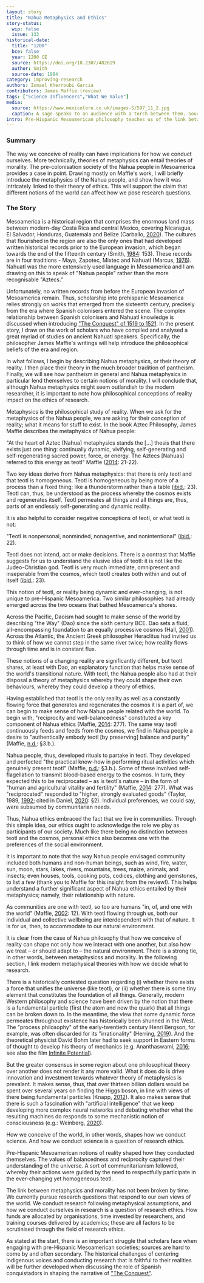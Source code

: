 ```yaml
---
layout: story
title: "Nahua Metaphysics and Ethics"
story-status:
  wip: false
  issue: 133
historical-date:
  title: "1200"
  bce: false
  year: 1200 CE
  source: https://doi.org/10.2307/482619
  author: Smith
  source-date: 1984
category: improving-research
authors: Ismael Kherroubi Garcia
contributors: James Maffie (review)
tags: ["Science Influencers","What We Value"]
media:
  source: https://www.mexicolore.co.uk/images-5/597_11_2.jpg
  caption: A sage speaks to an audience with a torch between them. Source: Bernardino de Sahagún's "Códice florentino" (1979 facsimile edition published by the Biblioteca Medicea Laurenziana and the Archivo General de la Nación; supplied by Louise Burkhart).
intro: Pre-Hispanic Mesoamerican philosophy teaches us of the link between beliefs about the world, and how we engage with one another and our natural environment.
---
```

### Summary
The way we conceive of reality can have implications for how we conduct ourselves. More technically, theories of metaphysics can entail theories of morality. The pre-colonisation society of the Nahua people in Mesoamerica provides a case in point. Drawing mostly on Maffie's work, I will briefly introduce the metaphysics of the Nahua people, and show how it was intricately linked to their theory of ethics. This will support the claim that different notions of the world can affect how we pose research questions.

### The Story
Mesoamerica is a historical region that comprises the enormous land mass between modern-day Costa Rica and central Mexico, covering Nicaragua, El Salvador, Honduras, Guatemala and Belize (Carballo, [2020](https://doi.org/10.1093/oso/9780190864354.003.0002)). The cultures that flourished in the region are also the only ones that had developed written historical records prior to the European invasion, which began towards the end of the fifteenth century (Smith, [1984](https://doi.org/10.2307/482619): 153). These records are in four traditions - Maya, Zapotec, Mixtec and Nahuatl (Marcus, [1976](https://www.jstor.org/stable/2949303)). Nahuatl was the more extensively used language in Mesoamerica and I am drawing on this to speak of "Nahua people" rather than the more recognisable "Aztecs."

Unfortunately, no written records from before the European invasion of Mesoamerica remain. Thus, scholarship into prehispanic Mesoamerica relies strongly on works that emerged from the sixteenth century, precisely from the era where Spanish colonisers entered the scene. The complex relationship between Spanish colonisers and Nahuatl knowledge is discussed when introducing ["The Conquest" of 1519 to 1521](https://www.tiki-toki.com/timeline/entry/1753034/A-History-of-Research-Ethics/#vars!panel=16699328!). In the present story, I draw on the work of scholars who have compiled and analysed a great myriad of studies on ancient Nahuatl speakers. Specifically, the philosopher James Maffie's writings will help introduce the philosophical beliefs of the era and region.

In what follows, I begin by describing Nahua metaphysics, or their theory of reality. I then place their theory in the much broader tradition of pantheism. Finally, we will see how pantheism in general and Nahua metaphysics in particular lend themselves to certain notions of morality. I will conclude that, although Nahua metaphysics might seem outlandish to the modern researcher, it is important to note how philosophical conceptions of reality impact on the ethics of research.

Metaphysics is the philosophical study of reality. When we ask for the metaphysics of the Nahua people, we are asking for their conception of reality; what it means for stuff to exist. In the book Aztec Philosophy, James Maffie describes the metaphysics of Nahua people:

"At the heart of Aztec [Nahua] metaphysics stands the [...] thesis that there exists just one thing: continually dynamic, vivifying, self-generating and self-regenerating sacred power, force, or energy. The Aztecs [Nahuas] referred to this energy as teotl" Maffie ([2014](https://upcolorado.com/university-press-of-colorado/item/1991-aztec-philosophy): 21-22).

Two key ideas derive from Nahua metaphysics: that there is only teotl and that teotl is homogeneous. Teotl is homogeneous by being more of a process than a fixed thing; like a thunderstorm rather than a table ([ibid.](https://upcolorado.com/university-press-of-colorado/item/1991-aztec-philosophy): 23). Teotl can, thus, be understood as the process whereby the cosmos exists and regenerates itself. Teotl permeates all things and all things are, thus, parts of an endlessly self-generating and dynamic reality.

It is also helpful to consider negative conceptions of teotl, or what teotl is not:

"Teotl is nonpersonal, nonminded, nonagentive, and nonintentional" ([ibid.](https://upcolorado.com/university-press-of-colorado/item/1991-aztec-philosophy): 22).

Teotl does not intend, act or make decisions. There is a contrast that Maffie suggests for us to understand the elusive idea of teotl: it is not like the Judeo-Christian god. Teotl is very much immediate, omnipresent and inseperable from the cosmos, which teotl creates both within and out of itself ([ibid.](https://upcolorado.com/university-press-of-colorado/item/1991-aztec-philosophy): 23).

This notion of teotl, or reality being dynamic and ever-changing, is not unique to pre-Hispanic Mesoamerica. Two similar philosophies had already emerged across the two oceans that bathed Mesoamerica's shores.

Across the Pacific, Daoism had sought to make sense of the world by describing "the Way" (Dao) since the sixth century BCE. Dao sets a fluid, all-encompassing foundation to an equally processive cosmos (Hall, [2001](https://doi.org/10.1080/02691720110093315)). Across the Atlantic, the Ancient Greek philosopher Heraclitus had invited us to think of how we cannot step in the same river twice; how reality flows through time and is in constant flux.

These notions of a changing reality are significantly different, but teotl shares, at least with Dao, an explanatory function that helps make sense of the world's transitional nature. With teotl, the Nahua people also had at their disposal a theory of metaphysics whereby they could shape their own behaviours, whereby they could develop a theory of ethics.

Having established that teotl is the only reality as well as a constantly flowing force that generates and regenerates the cosmos it is a part of, we can begin to make sense of how Nahua people related with the world. To begin with, "reciprocity and well-balancedness" constituted a key component of Nahua ethics (Maffie, [2014](https://upcolorado.com/university-press-of-colorado/item/1991-aztec-philosophy): 277). The same way teotl continuously feeds and feeds from the cosmos, we find in Nahua people a desire to "authentically embody teotl [by preserving] balance and purity" (Maffie, [n.d.](https://iep.utm.edu/aztec/): §3.b.).

Nahua people, thus, developed rituals to partake in teotl. They developed and perfected "the practical know-how in performing ritual activities which genuinely present teotl" (Maffie, [n.d.](https://iep.utm.edu/aztec/): §3.b.). Some of these involved self-flagellation to transmit blood-based energy to the cosmos. In turn, they expected this to be reciprocated – as is teotl's nature – in the form of "human and agricultural vitality and fertility" (Maffie, [2014](https://upcolorado.com/university-press-of-colorado/item/1991-aztec-philosophy): 277). What was "reciprocated" responded to "higher, strongly evaluated goods" (Taylor, 1989, [1992](https://www.hup.harvard.edu/catalog.php?isbn=9780674824263); cited in Daniel, [2020](https://plato.stanford.edu/archives/fall2020/entries/communitarianism/): §2). Individual preferences, we could say, were subsumed by communitarian needs.

Thus, Nahua ethics embraced the fact that we live in communities. Through this simple idea, our ethics ought to acknowledge the role we play as participants of our society. Much like there being no distinction between teotl and the cosmos, personal ethics also becomes one with the preferences of the social environment.

It is important to note that the way Nahua people envisaged community included both humans and non-human beings, such as wind, fire, water, sun, moon, stars, lakes, rivers, mountains, trees, maize, animals, and insects; even houses, tools, cooking pots, codices, clothing and gemstones, to list a few (thank you to Maffie for this insight from the review!). This helps understand a further significant aspect of Nahua ethics entailed by their metaphysics; namely, their relationship with nature.

As communities are one with teotl, so too are humans "in, of, and one with the world" (Maffie, [2002](http://www.ludus-vitalis.org/ojs/index.php/ludus/article/view/585): 12). With teotl flowing through us, both our individual and collective wellbeing are interdependent with that of nature. It is for us, then, to accommodate to our natural environment.

It is clear from the case of Nahua philosophy that how we conceive of reality can shape not only how we interact with one another, but also how we treat – or should adapt to – the natural environment. There is a strong tie, in other words, between metaphysicss and morality. In the following section, I link modern metaphysical theories with how we decide what to research.

There is a historically contested question regarding (i) whether there exists a force that unifies the universe (like teotl), or (ii) whether there is some tiny element that constitutes the foundation of all things. Generally, modern Western philosophy and science have been driven by the notion that there is a fundamental particle (first the atom and now the quark) that all things can be broken down to. In the meantime, the view that some dynamic force permeates throughout existence has historically been shunned in the West. The "process philosophy" of the early-twentieth century Henri Bergson, for example, was often discarded for its "irrationality" (Herring, [2019](https://aeon.co/essays/henri-bergson-the-philosopher-damned-for-his-female-fans)). And the theoretical physicist David Bohm later had to seek support in Eastern forms of thought to develop his theory of mechanics (e.g. Ananthaswami, [2016](https://www.newscientist.com/article/2078251-quantum-weirdness-may-hide-an-orderly-reality-after-all/); see also the film [Infinite Potential](https://www.infinitepotential.com/)).

But the greater consensus in some region about one philosophical theory over another does not render it any more valid. What it does do is drive innovation and investment towards whatever theory of metaphysics is prevalant. It makes sense, thus, that over thirteen billion dollars would be spent over several years on finding the Higgs boson, in line with views of there being fundamental particles (Knapp, [2012](https://www.forbes.com/sites/alexknapp/2012/07/05/how-much-does-it-cost-to-find-a-higgs-boson/?sh=6dd18eb63948)). It also makes sense that there is such a fascination with "artificial intelligence" that we keep developing more complex neural networks and debating whether what the resulting machines do responds to some mechanistic notion of consciousness (e.g.: Weinberg, [2020](https://dailynous.com/2020/07/30/philosophers-gpt-3/)).

How we conceive of the world, in other words, shapes how we conduct science. And how we conduct science is a question of research ethics.

Pre-Hispanic Mesoamerican notions of reality shaped how they conducted themselves. The values of balancedness and reciprocity captured their understanding of the universe. A sort of communitarianism followed, whereby their actions were guided by the need to respectfully participate in the ever-changing yet homogeneous teotl.

The link between metaphysics and morality has not been broken by time. We currently pursue research questions that respond to our own views of the world. We conduct research following metaphysical assumptions, and how we conduct ourselves in research is a question of research ethics. How funds are allocated by organisations, time invested by researchers, and training courses delivered by academics; these are all factors to be scrutinised through the field of research ethics.

As stated at the start, there is an important struggle that scholars face when engaging with pre-Hispanic Mesoamerican societies; sources are hard to come by and often secondary. The historical challenges of centering indigenous voices and conducting research that is faithful to their realities will be further developed when discussing the role of Spanish conquistadors in shaping the narrative of ["The Conquest"](https://www.tiki-toki.com/timeline/entry/1753034/A-History-of-Research-Ethics/#vars!panel=16699328!).
